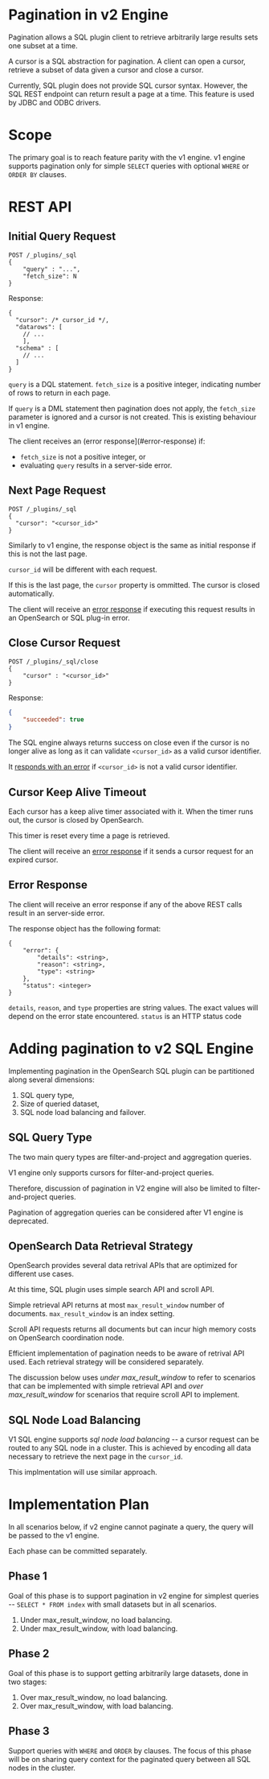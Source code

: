 # Pagination in v2 Engine

<!-- Why is pagination necessary? -->
Pagination allows a SQL plugin client to retrieve arbitrarily large
results sets one subset at a time.

A cursor is a SQL abstraction for pagination. A client can open a cursor, retrieve a subset of data given a cursor and close a cursor.
<!-- What applications will use pagination? -->

Currently, SQL plugin does not provide SQL cursor syntax. However, the SQL REST endpoint can return result a page at a time. This feature is used by JDBC and ODBC drivers.

<!-- How will applications use pagination? -->

# Scope
<!-- What scenarios are excluded from this discussion? Why? -->

The primary goal is to reach feature parity with the v1 engine. v1 engine supports pagination only for simple `SELECT` queries with optional `WHERE` or `ORDER BY` clauses.

<!-- How can one tell that v2 engine pagination is compatible with v1? -->

# REST API
## Initial Query Request
```
POST /_plugins/_sql
{
    "query" : "...",
    "fetch_size": N
}
```

Response:
```
{
  "cursor": /* cursor_id */,
  "datarows": [
    // ...
    ],
  "schema" : [
    // ...
  ]
}
```
`query` is a DQL statement. `fetch_size` is a positive integer, indicating number of rows to return in each page.

If `query` is a DML statement then pagination does not apply, the `fetch_size` parameter is ignored and a cursor is not created. This is existing behaviour in v1 engine.

The client receives an (error response](#error-response) if:
- `fetch_size` is not a positive integer, or
-  evaluating `query` results in a server-side error. 

## Next Page Request
```
POST /_plugins/_sql
{
  "cursor": "<cursor_id>"
}
```
Similarly to v1 engine, the response object is the same as initial response if this is not the last page.

`cursor_id` will be different with each request.

If this is the last page, the `cursor` property is ommitted. The cursor is closed automatically.

The client will receive an [error response](#error-response) if executing this request results in an OpenSearch or SQL plug-in error. 

## Close Cursor Request
```
POST /_plugins/_sql/close
{
    "cursor" : "<cursor_id>"
}
```

Response:
```json
{
    "succeeded": true
}

```
The SQL engine always returns success on close even if the cursor is no longer alive as long as it can validate `<cursor_id>` as a valid cursor identifier.

It [responds with an error](#error-response) if `<cursor_id>` is not a valid cursor identifier.

## Cursor Keep Alive Timeout
Each cursor has a keep alive timer associated with it. When the timer runs out, the cursor is closed by OpenSearch.

This timer is reset every time a page is retrieved.

The client will receive an [error response](#error-response) if it sends a cursor request for an expired cursor. 

## Error Response
The client will receive an error response if any of the above REST calls result in an server-side error.

The response object has the following format:
```json5
{
    "error": {
        "details": <string>,
        "reason": <string>,
        "type": <string>
    },
    "status": <integer>
}
```

`details`, `reason`, and `type` properties are string values. The exact values will depend on the error state encountered.
`status` is an HTTP status code

# Adding pagination to v2 SQL Engine

Implementing pagination in the OpenSearch SQL plugin can be partitioned along several dimensions:
1. SQL query type,
1. Size of queried dataset,
1. SQL node load balancing and failover.

## SQL Query Type
The two main query types are filter-and-project and aggregation queries. 

V1 engine only supports cursors for filter-and-project queries.

Therefore, discussion of pagination in V2 engine will also be limited to filter-and-project queries.

Pagination of aggregation queries can be considered after V1 engine is deprecated.

## OpenSearch Data Retrieval Strategy

OpenSearch provides several data retrival APIs that are optimized for different use cases.

At this time, SQL plugin uses simple search API and scroll API.

Simple retrieval API returns at most `max_result_window` number of documents.  `max_result_window` is an index setting.

Scroll API requests returns all documents but can incur high memory costs on OpenSearch coordination node.

Efficient implementation of pagination needs to be aware of retrival API used. Each retrieval strategy will be considered separately.

The discussion below uses *under max_result_window* to refer to scenarios that can be implemented with simple retrieval API and *over max_result_window* for scenarios that require scroll API to implement.

## SQL Node Load Balancing
V1 SQL engine supports *sql node load balancing* -- a cursor request can be routed to any SQL node in a cluster. This is achieved by encoding all data necessary to retrieve the next page in the `cursor_id`.

This implmentation will use similar approach. 
# Implementation Plan

In all scenarios below, if v2 engine cannot paginate a query, the query will be passed to the v1 engine.

Each phase can be committed separately.

## Phase 1
Goal of this phase is to support pagination in v2 engine for simplest queries -- `SELECT * FROM index` with small datasets but in all scenarios.

1. Under max_result_window, no load balancing.
1. Under max_result_window, with load balancing.

## Phase 2
Goal of this phase is to support getting arbitrarily large datasets, done in two stages:
1. Over max_result_window, no load balancing. 
1. Over max_result_window, with load balancing.


## Phase 3
Support queries with `WHERE` and `ORDER` by clauses.
The focus of this phase will be on sharing query context for the paginated query between all SQL nodes in the cluster.